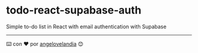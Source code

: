# todo-react-supabase-auth
Simple to-do list in React with email authentication with Supabase

---
⌨️ con ❤️ por [angelovelandia](https://github.com/angelovelandia) 😊
